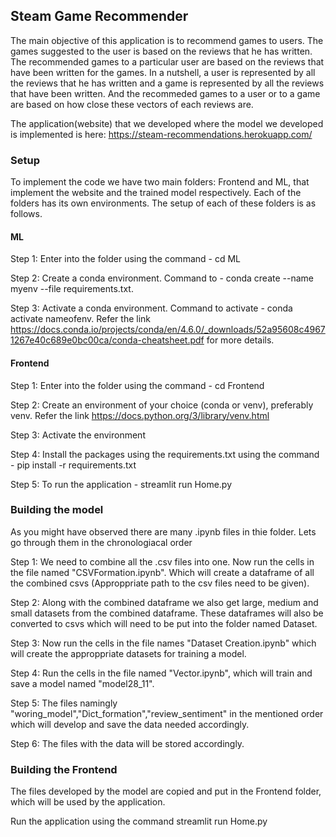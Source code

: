 ## Steam Game Recommender

The main objective of this application is to recommend games to users. The games suggested to the user is based on the reviews that he has written. The recommended games to a particular user are based on the reviews that have been written for the games. In a nutshell, a user is represented by all the reviews that he has written and a game is represented by all the reviews that have been written. And the recommeded games to a user or to a game are based on how close these vectors of each reviews are.

The application(website) that we developed where the model we developed is implemented is here: https://steam-recommendations.herokuapp.com/

### Setup

To implement the code we have two main folders: Frontend and ML, that implement the website and the trained model respectively. Each of the folders has its own environments. The setup of each of these folders is as follows.

#### ML

Step 1: Enter into the folder using the command - cd ML

Step 2: Create a conda environment. Command to - conda create --name myenv --file requirements.txt. 

Step 3: Activate a conda environment. Command to activate - conda activate nameofenv. Refer the link https://docs.conda.io/projects/conda/en/4.6.0/_downloads/52a95608c49671267e40c689e0bc00ca/conda-cheatsheet.pdf for more details.

#### Frontend

Step 1: Enter into the folder using the command - cd Frontend

Step 2: Create an environment of your choice (conda or venv), preferably venv. Refer the link https://docs.python.org/3/library/venv.html

Step 3: Activate the environment

Step 4: Install the packages using the requirements.txt using the command - pip install -r requirements.txt

Step 5: To run the application - streamlit run Home.py


### Building the model

As you might have observed there are many .ipynb files in thie folder. Lets go through them in the chronologiacal order

Step 1: We need to combine all the .csv files into one. Now run the cells in the file named "CSVFormation.ipynb". Which will create a dataframe of all the combined csvs (Approppriate path to the csv files need to be given).

Step 2: Along with the combined dataframe we also get large, medium and small datasets from the combined dataframe. These dataframes will also be converted to csvs which will need to be put into the folder named Dataset. 

Step 3: Now run the cells in the file names "Dataset Creation.ipynb" which will create the approppriate datasets for training a model.

Step 4: Run the cells in the file named "Vector.ipynb", which will train and save a model named "model28_11".

Step 5: The files namingly "woring_model","Dict_formation","review_sentiment" in the mentioned order which will develop and save the data needed accordingly.

Step 6: The files with the data will be stored accordingly.
 
### Building the Frontend

The files developed by the model are copied and put in the Frontend folder, which will be used by the application.

Run the application using the command streamlit run Home.py